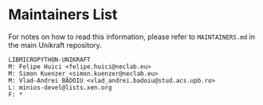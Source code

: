 Maintainers List
================

For notes on how to read this information, please refer to `MAINTAINERS.md` in
the main Unikraft repository.

	LIBMICROPYTHON-UNIKRAFT
	M: Felipe Huici <felipe.huici@neclab.eu>
	M: Simon Kuenzer <simon.kuenzer@neclab.eu>
	M: Vlad-Andrei BĂDOIU <vlad_andrei.badoiu@stud.acs.upb.ro>
	L: minios-devel@lists.xen.org
	F: *
